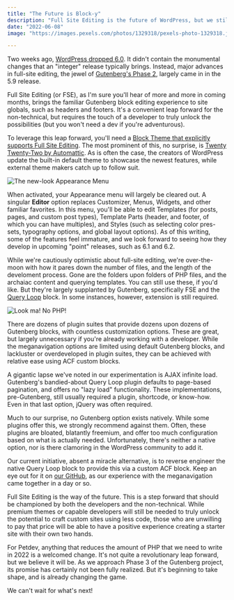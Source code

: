```yaml
---
title: "The Future is Block-y"
description: "Full Site Editing is the future of WordPress, but we still live in the present. There's some specific gotchas and limitations left to overcome."
date: "2022-06-08"
image: "https://images.pexels.com/photos/1329318/pexels-photo-1329318.jpeg?auto=compress&cs=tinysrgb&w=1260&h=750&dpr=2"

---
```


Two weeks ago, [WordPress dropped 6.0](https://wordpress.org/support/wordpress-version/version-6-0/). It didn't contain the monumental changes that an "integer" release typically brings. Instead, major advances in full-site editing, the jewel of [Gutenberg's Phase 2](https://make.wordpress.org/core/2022/01/26/preliminary-roadmap-for-6-0/), largely came in in the 5.9 release.

Full Site Editing (or FSE), as I'm sure you'll hear of more and more in coming months, brings the familiar Gutenberg block editing experience to site globals, such as headers and footers. It's a convenient leap forward for the non-technical, but requires the touch of a developer to truly unlock the possibilities (but you won't need a dev if you're adventurous).

To leverage this leap forward, you'll need a [Block Theme that explicitly supports Full Site Editing](https://wordpress.org/themes/tags/full-site-editing/). The most prominent of this, no surprise, is [Twenty Twenty-Two by Automattic](https://pcm.wordpress.org/themes/twentytwentytwo/). As is often the case, the creators of WordPress update the built-in default theme to showcase the newest features, while external theme makers catch up to follow suit.

![The new-look Appearance Menu](/images/full-site-editing-editor-appearance.png "The new-look Appearance Menu")

When activated, your Appearance menu will largely be cleared out. A singular **Editor** option replaces Customizer, Menus, Widgets, and other familiar favorites. In this menu, you'll be able to edit Templates (for posts, pages, and custom post types), Template Parts (header, and footer, of which you can have multiples), and Styles (such as selecting color pres-sets, typography options, and global layout options). As of this writing, some of the features feel immature, and we look forward to seeing how they develop in upcoming "point" releases, such as 6.1 and 6.2.

While we're cautiously optimistic about full-site editing, we're over-the-moon with how it pares down the number of files, and the length of the develoment process. Gone are the folders upon folders of PHP files, and the archaiac content and querying templates. You can still use these, if you'd like. But they're largely supplanted by Gutenberg, specifically FSE and the [Query Loop](https://wordpress.org/support/article/query-loop-block/) block. In some instances, however, extension is still required.

![Look ma! No PHP!](/images/twenty-twenty-two-limited-php.png "Look ma! No PHP!")

There are dozens of plugin suites that provide dozens upon dozens of Gutenberg blocks, with countless customization options. These are great, but largely unnecessary if you're already working with a developer. While the meganavigation options are limited using default Gutenberg blocks, and lackluster or overdeveloped in plugin suites, they can be achieved with relative ease using ACF custom blocks.

A gigantic lapse we've noted in our experimentation is AJAX infinite load. Gutenberg's bandied-about Query Loop plugin defaults to page-based pagination, and offers no "lazy load" functionality. These implementations, pre-Gutenberg, still usually required a plugin, shortcode, or know-how. Even in that last option, jQuery was often required.

Much to our surprise, no Gutenberg option exists natively. While some plugins offer this, we strongly recommend against them. Often, these plugins are bloated, blatantly freemium, and offer too much configuration based on what is actually needed. Unfortunately, there's neither a native option, nor is there clamoring in the WordPress community to add it.

Our current initiative, absent a miracle alternative, is to reverse engineer the native Query Loop block to provide this via a custom ACF block. Keep an eye out for it on [our GitHub](https://github.com/petrin-dev), as our experience with the meganavigation came together in a day or so.

Full Site Editing is the way of the future. This is a step forward that should be championed by both the developers and the non-technical. While premium themes or capable developers will still be needed to truly unlock the potential to craft custom sites using less code, those who are unwilling to pay that price will be able to have a positive experience creating a starter site with their own two hands.

For Petdev, anything that reduces the amount of PHP that we need to write in 2022 is a welcomed change. It's not quite a revolutionary leap forward, but we believe it will be. As we approach Phase 3 of the Gutenberg project, its promise has certainly not been fully realized. But it's beginning to take shape, and is already changing the game.

We can't wait for what's next!